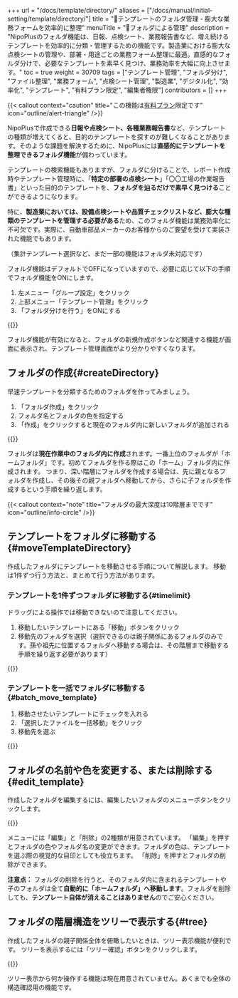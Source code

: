 +++
url = "/docs/template/directory/"
aliases = ["/docs/manual/initial-setting/template/directory/"]
title = "📂テンプレートのフォルダ管理 - 膨大な業務フォームを効率的に整理"
menuTitle = "📂フォルダによる管理"
description = "NipoPlusのフォルダ機能は、日報、点検シート、業務報告書など、増え続けるテンプレートを効率的に分類・管理するための機能です。製造業における膨大な点検シートの管理や、部署・用途ごとの業務フォーム整理に最適。直感的なフォルダ分けで、必要なテンプレートを素早く見つけ、業務効率を大幅に向上させます。"
toc = true
weight = 30709
tags = ["テンプレート管理", "フォルダ分け", "ファイル整理", "業務フォーム", "点検シート管理", "製造業", "デジタル化", "効率化", "テンプレート", "有料プラン限定", "編集者権限"]
contributors = []
+++

{{< callout context="caution" title="この機能は[有料プラン](/docs/price/#fee)限定です" icon="outline/alert-triangle" />}}

NipoPlusで作成できる**日報や点検シート、各種業務報告書**など、テンプレートの種類が増えてくると、目的のテンプレートを探すのが難しくなることがあります。そのような課題を解決するために、NipoPlusには**直感的にテンプレートを整理できるフォルダ機能**が備わっています。

テンプレートの検索機能もありますが、フォルダに分けることで、レポート作成時やテンプレート管理時に、「**特定の部署の点検シート**」「〇〇工場の作業報告書」といった目的のテンプレートを、**フォルダを辿るだけで素早く見つける**ことができるようになります。

特に、**製造業においては、設備点検シートや品質チェックリストなど、膨大な種類のテンプレートを管理する必要がある**ため、このフォルダ機能は業務効率化に不可欠です。実際に、自動車部品メーカーのお客様からのご要望を受けて実装された機能でもあります。

（集計テンプレート選択など、まだ一部の機能はフォルダ未対応です）

フォルダ機能はデフォルトでOFFになっていますので、必要に応じて以下の手順でフォルダ機能をONにします。

1.  左メニュー「グループ設定」をクリック
2.  上部メニュー「テンプレート管理」をクリック
3.  「フォルダ分けを行う」をONにする

{{<icatch filename="img/use-directory" msg="日報、点検シート、作業報告書など、テンプレートの数が多い場合はフォルダ分けしたほうが見やすく、目的のテンプレートを素早く見つけられます" alice="ok">}}

フォルダ機能が有効になると、フォルダの新規作成ボタンなど関連する機能が画面に表示され、テンプレート管理画面がより分かりやすくなります。

## フォルダの作成{#createDirectory}

早速テンプレートを分類するためのフォルダを作ってみましょう。

1.  「フォルダ作成」をクリック
1.  フォルダ名とフォルダの色を指定する
1.  「作成」をクリックすると現在のフォルダ内に新しいフォルダが追加される

{{<icatch filename="img/make-directory" msg="製造部、営業部、〇〇工場点検など、まずはテンプレートを分類するためのフォルダを作ってみよう！現在の作業フォルダ内に追加されます" alice="book">}}

フォルダは**現在作業中のフォルダ内に作成**されます。一番上位のフォルダが「ホームフォルダ」です。初めてフォルダを作る際はこの「ホーム」フォルダ内に作成されます。
つまり、深い階層にフォルダを作成する場合は、先に親となるフォルダを作成し、その後その親フォルダへ移動してから、さらに子フォルダを作成するという手順を繰り返します。

{{< callout context="note" title="フォルダの最大深度は10階層までです" icon="outline/info-circle" />}}

## テンプレートをフォルダに移動する{#moveTemplateDirectory}

作成したフォルダにテンプレートを移動させる手順について解説します。
移動は1件ずつ行う方法と、まとめて行う方法があります。

### テンプレートを1件ずつフォルダに移動する{#timelimit}

ドラッグによる操作では移動できないので注意してください。

1.  移動したいテンプレートにある「移動」ボタンをクリック
1.  移動先のフォルダを選択（選択できるのは親子関係にあるフォルダのみです。孫や祖先に位置するフォルダへ移動する場合は、その階層まで移動する手順を繰り返す必要があります）

{{<icatch filename="img/move" msg="日報テンプレートや点検シートを、作成したフォルダへ移動してみましょう。部署別、用途別に整理できます" alice="here">}}

### テンプレートを一括でフォルダに移動する{#batch_move_template}

1.  移動させたいテンプレートにチェックを入れる
1.  「選択したファイルを一括移動」をクリック
1.  移動先を選ぶ

{{<icatch filename="img/move-batch" msg="複数の日報や点検シートをまとめて選び、一括でフォルダに移動することが可能です。大量のテンプレートも効率的に整理できます" alice="ok">}}

## フォルダの名前や色を変更する、または削除する{#edit_template}

作成したフォルダを編集するには、編集したいフォルダのメニューボタンをクリックします。

{{<icatch filename="img/directory-setting" msg="フォルダの名前変更や色の設定、削除は、フォルダ横のメニューボタンから行います" alice="here">}}

メニューには「編集」と「削除」の2種類が用意されています。
「編集」を押すとフォルダの色やフォルダ名の変更ができます。フォルダの色は、テンプレートを選ぶ際の視覚的な目印としても役立ちます。
「削除」を押すとフォルダの削除ができます。

**注意点：** フォルダの削除を行うと、そのフォルダ内に含まれるテンプレートや子のフォルダは全て**自動的に「ホームフォルダ」へ移動します**。フォルダを削除しても、**テンプレート自体が消えることはありません**のでご安心ください。

## フォルダの階層構造をツリーで表示する{#tree}

作成したフォルダの親子関係全体を俯瞰したいときは、ツリー表示機能が便利です。
ツリーを表示するには「ツリー確認」ボタンをクリックします。

{{<icatch filename="img/tree-view" msg="現在のフォルダツリー構造を俯瞰して、テンプレートの整理状況を確認してみましょう。例えば、製造部、工場別、設備種類別といった階層構造を視覚的に把握できます" alice="ok">}}

ツリー表示から何か操作する機能は現在用意されていません。あくまでも全体の構造確認用の機能です。
